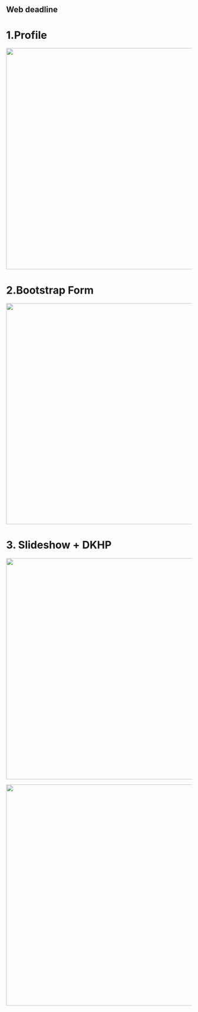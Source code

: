 ## Web deadline



# 1.Profile
<p align="center"><img src="https://scontent.fsgn5-7.fna.fbcdn.net/v/t1.0-9/32512093_813354192190637_393320172821151744_o.jpg?_nc_cat=0&oh=9789b694b29c0e254ad60dce959e312b&oe=5B9C0415"width="750" height="600"></p>

# 2.Bootstrap Form 
<p align="center" ><img src="https://scontent.fsgn5-7.fna.fbcdn.net/v/t1.0-9/32580645_813358342190222_1072516134823002112_o.jpg?_nc_cat=0&oh=ac76eeda72e3f9b52793274af0f7cee9&oe=5B7F47DE" width="750" height="600"></p>
  
# 3. Slideshow + DKHP 
<p align="center">
  <p align="center"><img src="https://scontent.fsgn5-7.fna.fbcdn.net/v/t1.0-9/32562053_813354235523966_3804581497944408064_o.jpg?_nc_cat=0&oh=5d70af5d9e82dea7c9b3698517ec7e67&oe=5B7E8FAC"width="750" height="600"></p>
  <p align="center"><img src="https://scontent.fsgn5-7.fna.fbcdn.net/v/t1.0-9/32583361_813354158857307_4680507638075621376_o.jpg?_nc_cat=0&oh=3c26986e2761c480101b3766d46509b5&oe=5B8F10D4"width="750" height="600"></p>
</p>


